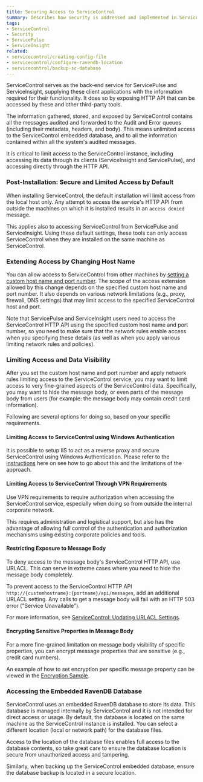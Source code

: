 ```yaml
---
title: Securing Access to ServiceControl
summary: Describes how security is addressed and implemented in ServiceControl V1.x, and how to limit access to ServiceControl data (including implications for ServiceControl clients such as ServiceInsight and ServicePulse)
tags:
- ServiceControl
- Security
- ServicePulse
- ServiceInsight
related:
- servicecontrol/creating-config-file
- servicecontrol/configure-ravendb-location
- servicecontrol/backup-sc-database        
---
```


ServiceControl serves as the back-end service for ServicePulse and ServiceInsight, supplying these client applications with the information required for their functionality. It does so by exposing HTTP API that can be accessed by these and other third-party tools.

The information gathered, stored, and exposed by ServiceControl contains all the messages audited and forwarded to the Audit and Error queues (including their metadata, headers, and body). This means unlimited access to the ServiceControl embedded database, and to all the information contained within all the system's audited messages.

It is critical to limit access to the ServiceControl instance, including accessing its data through its clients (ServiceInsight and ServicePulse), and accessing directly through the HTTP API. 

### Post-Installation: Secure and Limited Access by Default  

When installing ServiceControl, the default installation will limit access from the local host only. Any attempt to access the service's HTTP API from outside the machines on which it is installed results in an `access denied` message.

This applies also to accessing ServiceControl from ServicePulse and ServiceInsight. Using these default settings, these tools can only access ServiceControl when they are installed on the same machine as ServiceControl.

### Extending Access by Changing Host Name

You can allow access to ServiceControl from other machines by [setting a custom host name and port number](setting-custom-hostname.md). The scope of the access extension allowed by this change depends on the specified custom host name and port number. It also depends on various network limitations (e.g., proxy, firewall, DNS settings) that may limit access to the specified ServiceControl host and port.

Note that ServicePulse and ServiceInsight users need to access the ServiceControl HTTP API using the specified custom host name and port number, so you need to make sure that the network rules enable access when you specifying these details  (as well as when you apply various limiting network rules and policies).

### Limiting Access and Data Visibility

After you set the custom host name and port number and apply network rules limiting access to the ServiceControl service, you may want to limit access to very fine-grained aspects of the ServiceControl data. Specifically, you may want to hide the message body, or even parts of the message body from users (for example: the message body may contain credit card information).

Following are several options for doing so, based on your specific requirements.

#### Limiting Access to ServiceControl using Windows Authentication

It is possible to setup IIS to act as a reverse proxy and secure ServiceControl using Windows Authentication.
Please refer to the [instructions](/servicepulse/install-servicepulse-in-iis.md) here on see how to go about this and the limitations of the approach. 

#### Limiting Access to ServiceControl Through VPN Requirements

Use VPN requirements to require authorization when accessing the ServiceControl service, especially when doing so from outside the internal corporate network. 

This requires administration and logistical support, but also has the advantage of allowing full control of the authentication and authorization mechanisms using existing corporate policies and tools.      

#### Restricting Exposure to Message Body

To deny access to the message body's ServiceControl HTTP API, use URLACL. This can serve in extreme cases where you need to hide the message body completely.

To prevent access to the ServiceControl HTTP API `http://{customhostname}:{portname}/api/messages`, add an additional URLACL setting. Any calls to get a message body will fail with an HTTP 503 error ("Service Unavailable").
 
For more information, see [ServiceControl: Updating URLACL Settings](setting-custom-hostname.md#updating-urlacl-settings).

#### Encrypting Sensitive Properties in Message Body

For a more fine-grained limitation on message body visibility of specific properties, you can encrypt message properties that are sensitive (e.g., credit card numbers). 

An example of how to set encryption per specific message property can be viewed in the [Encryption Sample](/samples/encryption/basic-encryption/).   

### Accessing the Embedded RavenDB Database

ServiceControl uses an embedded RavenDB database to store its data. This database is managed internally by ServiceControl and it is not intended for direct access or usage. By default, the database is located on the same machine as the ServiceControl instance is installed. You can select a different location (local or network path) for the database files. 

Access to the location of the database files enables full access to the database contents, so take great care to ensure the database location is secure from unauthorized access and tampering.

Similarly, when backing up the ServiceControl embedded database, ensure the database backup is located in a secure location.
